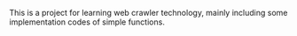 This is a project for learning web crawler technology, mainly including some implementation codes of simple functions.